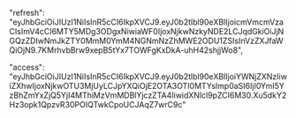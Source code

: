 "refresh": "eyJhbGciOiJIUzI1NiIsInR5cCI6IkpXVCJ9.eyJ0b2tlbl90eXBlIjoicmVmcmVzaCIsImV4cCI6MTY5MDg3ODgxNiwiaWF0IjoxNjkwNzkyNDE2LCJqdGkiOiJjNGQzZDIwNmJkZTY0MmM0YmM4NGNmNzZhMWE2ODU1ZSIsInVzZXJfaWQiOjN9.7KMrhvbBrw9xepB5tYx7TOWFgKxDkA-uhH42shjjWo8",

"access": "eyJhbGciOiJIUzI1NiIsInR5cCI6IkpXVCJ9.eyJ0b2tlbl90eXBlIjoiYWNjZXNzIiwiZXhwIjoxNjkwOTU3MjUyLCJpYXQiOjE2OTA3OTI0MTYsImp0aSI6IjI0YmI5YzBhZmYxZjQ5YjI4MThiMzVmMDBlYjczZTA4IiwidXNlcl9pZCI6M30.Xu5dkY2Hz3opk1QpzvR30POIQTwkCpoUCJAqZ7wrC9c"

